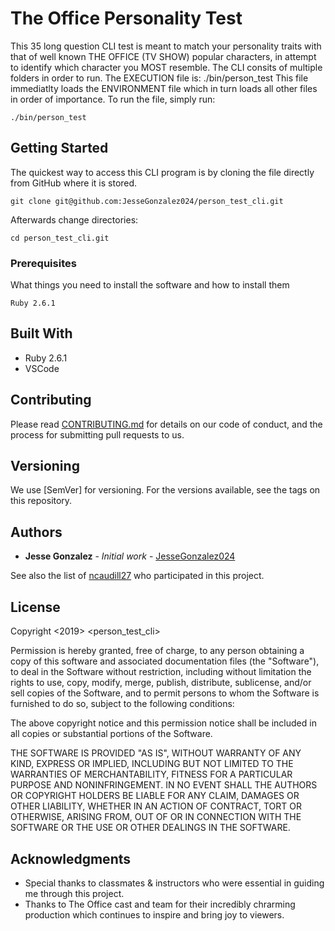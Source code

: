 # The Office Personality Test

This 35 long question CLI test is meant to match your personality traits with that of well known 
THE OFFICE (TV SHOW) popular characters, in attempt to identify which character you MOST resemble.
The CLI consits of multiple folders in order to run. The EXECUTION file is: ./bin/person_test
This file immediatlty loads the ENVIRONMENT file which in turn loads all other files in order of importance. 
To run the file, simply run: 

```
./bin/person_test
```

## Getting Started

The quickest way to access this CLI program is by cloning the file directly from GitHub where it is stored.

``` 
git clone git@github.com:JesseGonzalez024/person_test_cli.git
```
Afterwards change directories:

```
cd person_test_cli.git
```

### Prerequisites

What things you need to install the software and how to install them

```
Ruby 2.6.1
```

## Built With

* Ruby 2.6.1
* VSCode

## Contributing

Please read [CONTRIBUTING.md](https://gist.github.com/PurpleBooth/b24679402957c63ec426) for details on our code of conduct, and the process for submitting pull requests to us.

## Versioning

We use [SemVer] for versioning. For the versions available, see the tags on this repository.

## Authors

* **Jesse Gonzalez** - *Initial work* - [JesseGonzalez024](git@github.com:JesseGonzalez024/Entersandman024.git)

See also the list of [ncaudill27](git@github.com:JesseGonzalez024/ncaudill27.git) who participated in this project.

## License

Copyright <2019> <person_test_cli>

Permission is hereby granted, free of charge, to any person obtaining a copy of this software and associated documentation files (the "Software"), to deal in the Software without restriction, including without limitation the rights to use, copy, modify, merge, publish, distribute, sublicense, and/or sell copies of the Software, and to permit persons to whom the Software is furnished to do so, subject to the following conditions:

The above copyright notice and this permission notice shall be included in all copies or substantial portions of the Software.

THE SOFTWARE IS PROVIDED "AS IS", WITHOUT WARRANTY OF ANY KIND, EXPRESS OR IMPLIED, INCLUDING BUT NOT LIMITED TO THE WARRANTIES OF MERCHANTABILITY, FITNESS FOR A PARTICULAR PURPOSE AND NONINFRINGEMENT. IN NO EVENT SHALL THE AUTHORS OR COPYRIGHT HOLDERS BE LIABLE FOR ANY CLAIM, DAMAGES OR OTHER LIABILITY, WHETHER IN AN ACTION OF CONTRACT, TORT OR OTHERWISE, ARISING FROM, OUT OF OR IN CONNECTION WITH THE SOFTWARE OR THE USE OR OTHER DEALINGS IN THE SOFTWARE.

## Acknowledgments

* Special thanks to classmates & instructors who were essential in guiding me through this project.
* Thanks to The Office cast and team for their incredibly chrarming production which continues to inspire and bring joy to viewers.
